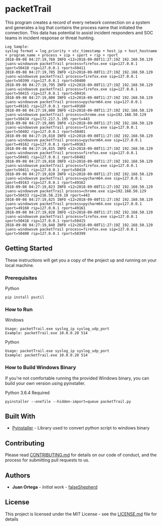# packetTrail

This program creates a record of every network connection on a system and generates a log that contains the process name that initiated the connection. This data has potential to assist incident responders and SOC teams in incident response or threat hunting.    
```
Log Sample:
syslog format = log_priority + utc_timestamp + host_ip + host_hostname + program_name + process + sip + sport + rip + rport
2018-09-08 04:27:19,768 INFO <12>2018-09-08T11:27:19Z 192.168.50.129 juans-windowsvm packetTrail process=firefox.exe sip=127.0.0.1 sport=50410 rip=127.0.0.1 rport=50411
2018-09-08 04:27:19,785 INFO <12>2018-09-08T11:27:19Z 192.168.50.129 juans-windowsvm packetTrail process=firefox.exe sip=127.0.0.1 sport=50399 rip=127.0.0.1 rport=50400
2018-09-08 04:27:19,795 INFO <12>2018-09-08T11:27:19Z 192.168.50.129 juans-windowsvm packetTrail process=firefox.exe sip=127.0.0.1 sport=50415 rip=127.0.0.1 rport=50416
2018-09-08 04:27:19,800 INFO <12>2018-09-08T11:27:19Z 192.168.50.129 juans-windowsvm packetTrail process=pycharm64.exe sip=127.0.0.1 sport=49161 rip=127.0.0.1 rport=49160
2018-09-08 04:27:19,800 INFO <12>2018-09-08T11:27:19Z 192.168.50.129 juans-windowsvm packetTrail process=chrome.exe sip=192.168.50.129 sport=50434 rip=172.217.5.195 rport=443
2018-09-08 04:27:19,805 INFO <12>2018-09-08T11:27:19Z 192.168.50.129 juans-windowsvm packetTrail process=firefox.exe sip=127.0.0.1 sport=50402 rip=127.0.0.1 rport=50401
2018-09-08 04:27:19,810 INFO <12>2018-09-08T11:27:19Z 192.168.50.129 juans-windowsvm packetTrail process=pycharm64.exe sip=127.0.0.1 sport=49162 rip=127.0.0.1 rport=49163
2018-09-08 04:27:19,815 INFO <12>2018-09-08T11:27:19Z 192.168.50.129 juans-windowsvm packetTrail process=firefox.exe sip=127.0.0.1 sport=50401 rip=127.0.0.1 rport=50402
2018-09-08 04:27:19,818 INFO <12>2018-09-08T11:27:19Z 192.168.50.129 juans-windowsvm packetTrail process=firefox.exe sip=127.0.0.1 sport=50411 rip=127.0.0.1 rport=50410
2018-09-08 04:27:19,820 INFO <12>2018-09-08T11:27:19Z 192.168.50.129 juans-windowsvm packetTrail process=pycharm64.exe sip=127.0.0.1 sport=49163 rip=127.0.0.1 rport=49162
2018-09-08 04:27:19,823 INFO <12>2018-09-08T11:27:19Z 192.168.50.129 juans-windowsvm packetTrail process=chrome.exe sip=192.168.50.129 sport=50433 rip=216.58.219.10 rport=443
2018-09-08 04:27:19,825 INFO <12>2018-09-08T11:27:19Z 192.168.50.129 juans-windowsvm packetTrail process=pycharm64.exe sip=127.0.0.1 sport=49160 rip=127.0.0.1 rport=49161
2018-09-08 04:27:19,828 INFO <12>2018-09-08T11:27:19Z 192.168.50.129 juans-windowsvm packetTrail process=firefox.exe sip=127.0.0.1 sport=50416 rip=127.0.0.1 rport=50415
2018-09-08 04:27:19,848 INFO <12>2018-09-08T11:27:19Z 192.168.50.129 juans-windowsvm packetTrail process=firefox.exe sip=127.0.0.1 sport=50400 rip=127.0.0.1 rport=50399
```

## Getting Started

These instructions will get you a copy of the project up and running on your local machine.  

### Prerequisites

Python
```
pip install psutil
```

### How to Run

Windows
```
Usage: packetTrail.exe syslog_ip syslog_udp_port
Example: packetTrail.exe 10.0.0.20 514
```

Python
```
Usage: packetTrail.exe syslog_ip syslog_udp_port
Example: packetTrail.exe 10.0.0.20 514
```

### How to Build Windows Binary 
If you're not comfortable running the provided Windows binary, you can build your own version using pyinstaller.

Python 3.6.4 Required
```
pyinstaller --onefile --hidden-import=queue packetTrail.py
```

## Built With

* [Pyinstaller](https://www.pyinstaller.org) - Library used to convert python script to windows binary 


## Contributing

Please read [CONTRIBUTING.md](https://gist.github.com/PurpleBooth/b24679402957c63ec426) for details on our code of conduct, and the process for submitting pull requests to us.

## Authors

* **Juan Ortega** - *Initial work* - [falseShepherd](https://github.com/ucatech)

## License

This project is licensed under the MIT License - see the [LICENSE.md](LICENSE.md) file for details




